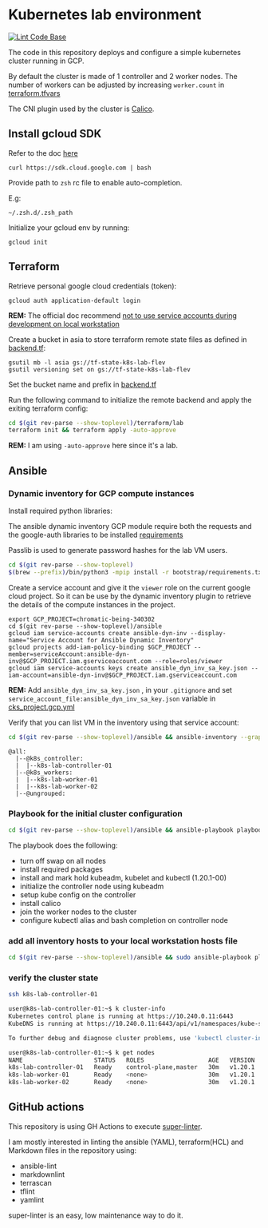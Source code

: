 # Kubernetes lab environment

[![Lint Code Base](https://github.com/fred-lev/k8s-gcp-lab/actions/workflows/linter.yml/badge.svg?branch=main)](https://github.com/fred-lev/k8s-gcp-lab/actions/workflows/linter.yml)

The code in this repository deploys and configure a simple kubernetes cluster running in GCP.

By default the cluster is made of 1 controller and 2 worker nodes. The number of workers can be adjusted by increasing `worker.count` in [terraform.tfvars](terraform/lab/terraform.tfvars)

The CNI plugin used by the cluster is [Calico](https://docs.projectcalico.org/about/about-calico).

## Install gcloud SDK

Refer to the doc [here](https://cloud.google.com/sdk/docs/downloads-interactive)

```console
curl https://sdk.cloud.google.com | bash
```

Provide path to `zsh` rc file to enable auto-completion.

E.g:

```console
~/.zsh.d/.zsh_path
```

Initialize your gcloud env by running:

```console
gcloud init
```

## Terraform

Retrieve personal google cloud credentials (token):

```console
gcloud auth application-default login
```

**REM:** The official doc recommend [not to use service accounts during development on local workstation](https://cloud.google.com/iam/docs/best-practices-for-using-and-managing-service-accounts#development)

Create a bucket in asia to store terraform remote state files as defined in [backend.tf](terraform/lab/backend.tf):

```console
gsutil mb -l asia gs://tf-state-k8s-lab-flev
gsutil versioning set on gs://tf-state-k8s-lab-flev
```

Set the bucket name and prefix in [backend.tf](terraform/lab/backend.tf)

Run the following command to initialize the remote backend and apply the exiting terraform config:

```bash
cd $(git rev-parse --show-toplevel)/terraform/lab
terraform init && terraform apply -auto-approve
```

**REM:** I am using `-auto-approve` here since it's a lab.

## Ansible

### Dynamic inventory for GCP compute instances

Install required python libraries:

The ansible dynamic inventory GCP module require both the requests and the google-auth libraries to be installed [requirements](bootstrap/requirements.txt)

Passlib is used to generate password hashes for the lab VM users.

```sh
cd $(git rev-parse --show-toplevel)
$(brew --prefix)/bin/python3 -mpip install -r bootstrap/requirements.txt --user
```

Create a service account and give it the `viewer` role on the current google cloud project.
So it can be use by the dynamic inventory plugin to retrieve the details of the compute instances in the project.

```console
export GCP_PROJECT=chromatic-being-340302
cd $(git rev-parse --show-toplevel)/ansible
gcloud iam service-accounts create ansible-dyn-inv --display-name="Service Account for Ansible Dynamic Inventory"
gcloud projects add-iam-policy-binding $GCP_PROJECT --member=serviceAccount:ansible-dyn-inv@$GCP_PROJECT.iam.gserviceaccount.com --role=roles/viewer
gcloud iam service-accounts keys create ansible_dyn_inv_sa_key.json --iam-account=ansible-dyn-inv@$GCP_PROJECT.iam.gserviceaccount.com
```

**REM:** Add `ansible_dyn_inv_sa_key.json` , in your `.gitignore` and set `service_account_file:ansible_dyn_inv_sa_key.json` variable in [cks_project.gcp.yml](ansible/inventory/lab_gcp.yml)

Verify that you can list VM in the inventory using that service account:

```bash
cd $(git rev-parse --show-toplevel)/ansible && ansible-inventory --graph  -i inventory
```

```console
@all:
  |--@k8s_controller:
  |  |--k8s-lab-controller-01
  |--@k8s_workers:
  |  |--k8s-lab-worker-01
  |  |--k8s-lab-worker-02
  |--@ungrouped:
```

### Playbook for the initial cluster configuration

```bash
cd $(git rev-parse --show-toplevel)/ansible && ansible-playbook playbooks/lab.yml -i inventory
```

<!-- textlint-disable -->

The playbook does the following:

- turn off swap on all nodes
- install required packages
- install and mark hold kubeadm, kubelet and kubectl (1.20.1-00)
- initialize the controller node using kubeadm
- setup kube config on the controller
- install calico
- join the worker nodes to the cluster
- configure kubectl alias and bash completion on controller node

<!-- textlint-enable -->

### add all inventory hosts to your local workstation hosts file

```bash
cd $(git rev-parse --show-toplevel)/ansible && sudo ansible-playbook playbooks/add_nodes_etc_hosts.yml -i inventory
```

### verify the cluster state

```bash
ssh k8s-lab-controller-01
```

```bash
user@k8s-lab-controller-01:~$ k cluster-info
Kubernetes control plane is running at https://10.240.0.11:6443
KubeDNS is running at https://10.240.0.11:6443/api/v1/namespaces/kube-system/services/kube-dns:dns/proxy

To further debug and diagnose cluster problems, use 'kubectl cluster-info dump'.
```

```bash
user@k8s-lab-controller-01:~$ k get nodes
NAME                    STATUS   ROLES                  AGE   VERSION
k8s-lab-controller-01   Ready    control-plane,master   30m   v1.20.1
k8s-lab-worker-01       Ready    <none>                 30m   v1.20.1
k8s-lab-worker-02       Ready    <none>                 30m   v1.20.1
```

## GitHub actions

This repository is using GH Actions to execute [super-linter](https://github.com/github/super-linter).

I am mostly interested in linting the ansible (YAML), terraform(HCL) and Markdown files in the repository using:

- ansible-lint
- markdownlint
- terrascan
- tflint
- yamlint

super-linter is an easy, low maintenance way to do it.
